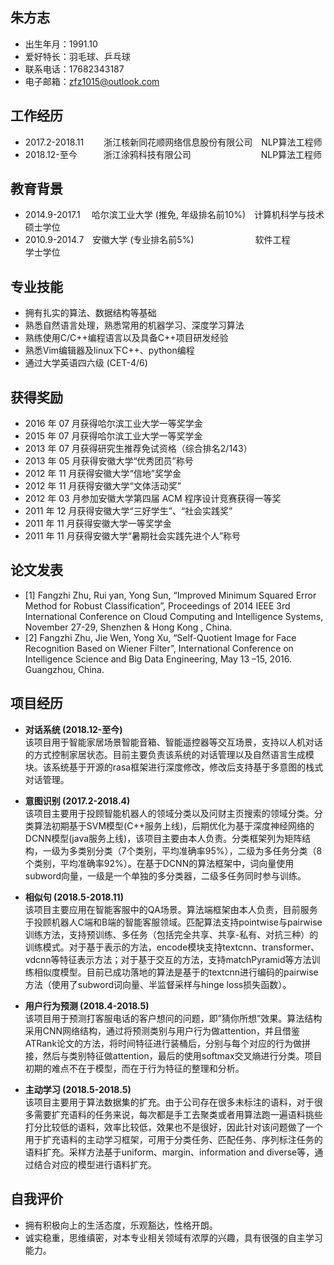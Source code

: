 
## 朱方志
- 出生年月：1991.10
- 爱好特长：羽毛球、乒乓球
- 联系电话：17682343187
- 电子邮箱：zfz1015@outlook.com
	   
## 工作经历                                                               
- 2017.2-2018.11 　　浙江核新同花顺网络信息股份有限公司　NLP算法工程师
- 2018.12-至今　　　浙江涂鸦科技有限公司　　　　　　　　NLP算法工程师

## 教育背景                                                               
- 2014.9-2017.1　 哈尔滨工业大学 (推免, 年级排名前10%)　计算机科学与技术　硕士学位
- 2010.9-2014.7　安徽大学 (专业排名前5%)　　　　　　　软件工程　　　　　学士学位

## 专业技能                                                             
- 拥有扎实的算法、数据结构等基础
- 熟悉自然语言处理，熟悉常用的机器学习、深度学习算法
- 熟练使用C/C++编程语言以及具备C++项目研发经验
- 熟悉Vim编辑器及linux下C++、python编程
- 通过大学英语四六级 (CET-4/6)

## 获得奖励                                                             
- 2016 年 07 月获得哈尔滨工业大学一等奖学金
- 2015 年 07 月获得哈尔滨工业大学一等奖学金
- 2013 年 07 月获得研究生推荐免试资格（综合排名2/143）
- 2013 年 05 月获得安徽大学“优秀团员”称号
- 2012 年 11 月获得安徽大学“信地”奖学金
- 2012 年 11 月获得安徽大学“文体活动奖”
- 2012 年 03 月参加安徽大学第四届 ACM 程序设计竞赛获得一等奖
- 2011 年 12 月获得安徽大学“三好学生”、“社会实践奖”
- 2011 年 11 月获得安徽大学一等奖学金
- 2011 年 11 月获得安徽大学“暑期社会实践先进个人”称号

## 论文发表                                                             
- [1] Fangzhi Zhu, Rui yan, Yong Sun, “Improved Minimum Squared Error Method for Robust Classification”, Proceedings of 2014 IEEE 3rd International Conference on Cloud Computing and Intelligence Systems, November 27-29, Shenzhen & Hong Kong , China.
- [2] Fangzhi Zhu, Jie Wen, Yong Xu, “Self-Quotient Image for Face Recognition Based on Wiener Filter”, International Conference on Intelligence Science and Big Data Engineering, May 13 –15, 2016. Guangzhou, China.

## 项目经历                                                             
- **对话系统 (2018.12-至今)**  
该项目用于智能家居场景智能音箱、智能遥控器等交互场景，支持以人机对话的方式控制家居状态。目前主要负责该系统的对话管理以及自然语言生成模块。该系统基于开源的rasa框架进行深度修改，修改后支持基于多意图的栈式对话管理。

- **意图识别 (2017.2-2018.4)**  
该项目主要用于投顾智能机器人的领域分类以及问财主页搜索的领域分类。分类算法初期基于SVM模型(C++服务上线)，后期优化为基于深度神经网络的DCNN模型(java服务上线)，该项目主要由本人负责。分类框架列为矩阵结构，一级为多类别分类（7个类别，平均准确率95%），二级为多任务分类（8个类别，平均准确率92%）。在基于DCNN的算法框架中，词向量使用subword向量，一级是一个单独的多分类器，二级多任务同时参与训练。

- **相似句 (2018.5-2018.11)**  
该项目主要应用在智能客服中的QA场景。算法端框架由本人负责，目前服务于投顾机器人C端和B端的智能客服领域。匹配算法支持pointwise与pairwise训练方法，支持预训练、多任务（包括完全共享、共享-私有、对抗三种）的训练模式。对于基于表示的方法，encode模块支持textcnn、transformer、vdcnn等特征表示方法；对于基于交互的方法，支持matchPyramid等方法训练相似度模型。目前已成功落地的算法是基于的textcnn进行编码的pairwise方法（使用了subword词向量、半监督采样与hinge loss损失函数）。

- **用户行为预测 (2018.4-2018.5)**  
该项目用于预测打客服电话的客户想问的问题，即”猜你所想”效果。算法结构采用CNN网络结构，通过将预测类别与用户行为做attention，并且借鉴ATRank论文的方法，将时间特征进行装桶后，分别与每个对应的行为做拼接，然后与类别特征做attention，最后的使用softmax交叉熵进行分类。项目初期的难点不在于模型，而在于行为特征的整理和分析。

- **主动学习 (2018.5-2018.5)**  
该项目主要用于算法数据集的扩充。由于公司存在很多未标注的语料，对于很多需要扩充语料的任务来说，每次都是手工去聚类或者用算法跑一遍语料挑些打分比较低的语料，效率比较低，效果也不是很好，因此针对该问题做了一个用于扩充语料的主动学习框架，可用于分类任务、匹配任务、序列标注任务的语料扩充。采样方法基于uniform、margin、information and diverse等，通过结合对应的模型进行语料扩充。

## 自我评价                                                             
- 拥有积极向上的生活态度，乐观豁达，性格开朗。
- 诚实稳重，思维缜密，对本专业相关领域有浓厚的兴趣，具有很强的自主学习能力。

